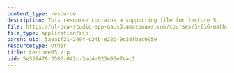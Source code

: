```yaml
---
content_type: resource
description: This resource contains a supporting file for lecture 5.
file: https://ol-ocw-studio-app-qa.s3.amazonaws.com/courses/3-016-mathematics-for-materials-scientists-and-engineers-fall-2005/5e5394783586042c3ed4923e03e7eac1_Lecture05.zip
file_type: application/zip
parent_uid: 5aea1f21-249f-c24b-e22b-9c38fbac095e
resourcetype: Other
title: Lecture05.zip
uid: 5e539478-3586-042c-3ed4-923e03e7eac1
---
```

